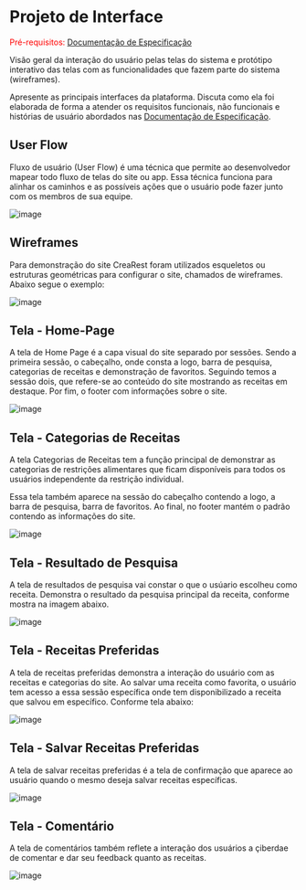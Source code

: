 
# Projeto de Interface

<span style="color:red">Pré-requisitos: <a href="2-Especificação do Projeto.md"> Documentação de Especificação</a></span>

Visão geral da interação do usuário pelas telas do sistema e protótipo interativo das telas com as funcionalidades que fazem parte do sistema (wireframes).

 Apresente as principais interfaces da plataforma. Discuta como ela foi elaborada de forma a atender os requisitos funcionais, não funcionais e histórias de usuário abordados nas <a href="2-Especificação do Projeto.md"> Documentação de Especificação</a>.

## User Flow

Fluxo de usuário (User Flow) é uma técnica que permite ao desenvolvedor mapear todo fluxo de telas do site ou app. Essa técnica funciona para alinhar os caminhos e as possíveis ações que o usuário pode fazer junto com os membros de sua equipe.

![image](https://user-images.githubusercontent.com/125780065/233871423-1ca9341f-fdee-4fe1-85f0-4aef78e8e319.png)


## Wireframes

<p>Para demonstração do site CreaRest foram utilizados esqueletos ou estruturas geométricas para configurar o site, chamados de wireframes. Abaixo segue o exemplo:</p>

![image](https://user-images.githubusercontent.com/125780065/233870591-088cadab-91b8-49eb-891e-a74b2a93ca5e.png)

<h2>Tela - Home-Page</h2>
<p>A tela de Home Page é a capa visual do site separado por sessões. Sendo a primeira sessão, o cabeçalho, onde consta a logo, barra de pesquisa, categorias de receitas e demonstração de favoritos.
 Seguindo temos a sessão dois, que refere-se ao conteúdo do site mostrando as receitas em destaque. Por fim, o footer com informações sobre o site.</p>

![image](https://user-images.githubusercontent.com/125780065/233843664-69f085ad-b45b-4cd9-b1a0-4521710eca5f.png)

<h2>Tela - Categorias de Receitas</h2>
<p>A tela Categorias de Receitas tem a função principal de demonstrar as categorias de restrições alimentares que ficam disponíveis para todos os usuários independente da restrição individual.</p>
<p>Essa tela também aparece na sessão do cabeçalho contendo a logo, a barra de pesquisa, barra de favoritos. Ao final, no footer mantém o padrão contendo as informações do site.</p>

![image](https://user-images.githubusercontent.com/125780065/233867011-3d17eade-d2df-4640-a927-55f8650b8084.png)

<h2>Tela - Resultado de Pesquisa</h2>
<p>A tela de resultados de pesquisa vai constar o que o usúario escolheu como receita. Demonstra o resultado da pesquisa principal da receita, conforme mostra na imagem abaixo.</p>

![image](https://user-images.githubusercontent.com/125780065/233867609-26041b0a-b370-4fe2-a5e7-b7c191deec06.png)

<h2>Tela - Receitas Preferidas</h2>
<p>A tela de receitas preferidas demonstra a interação do usuário com as receitas e categorias do site. Ao salvar uma receita como favorita, o usuário tem acesso a essa sessão específica onde tem disponibilizado a receita que salvou em específico. Conforme tela abaixo:</p>

![image](https://user-images.githubusercontent.com/125780065/233868271-7fc034e7-6ee8-4b39-a8a9-a4c052581170.png)

<h2>Tela - Salvar Receitas Preferidas</h2>
<p>A tela de salvar receitas preferidas é a tela de confirmação que aparece ao usuário quando o mesmo deseja salvar receitas específicas.</p>

![image](https://user-images.githubusercontent.com/125780065/233868560-e026ca17-dd5d-4b9f-8578-73dcbec29020.png)

<h2>Tela - Comentário</h2>
<p>A tela de comentários também reflete a interação dos usuários  a çiberdae de comentar e dar seu feedback quanto as receitas.</p>

![image](https://user-images.githubusercontent.com/125780065/233869063-01ba135b-06e0-41d1-8f72-c559142e4f91.png)

